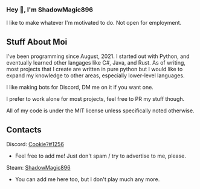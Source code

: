 ### Hey :wave:, I'm ShadowMagic896

I like to make whatever I'm motivated to do.
Not open for employment.

## Stuff About Moi
I've been programming since August, 2021. I started out with Python, and eventually learned other langages like C#, Java, and Rust. As of writing, most projects that I create are written in pure python but I would like to expand my knowledge to other areas, especially lower-level languages.

I like making bots for Discord, DM me on it if you want one.

I prefer to work alone for most projects, feel free to PR my stuff though.

All of my code is under the MIT license unless specifically noted otherwise.

## Contacts
Discord: [Cookie?#1256](https://discord.com/users/724811595976409119)
 - Feel free to add me! Just don't spam / try to advertise to me, please.
 
Steam: [ShadowMagic896](https://steamcommunity.com/profiles/76561198962222154)
 - You can add me here too, but I don't play much any more.

